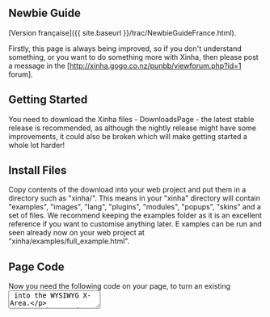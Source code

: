 ## Newbie Guide

[Version française]({{ site.baseurl }}/trac/NewbieGuideFrance.html).

Firstly, this page is always being improved, so if you don't understand something, or you want to do something more with Xinha, then please post a message in the [http://xinha.gogo.co.nz/punbb/viewforum.php?id=1 forum].

## Getting Started

You need to download the Xinha files - DownloadsPage - the latest stable release is recommended, as although the nightly release might have some improvements, it could also be broken which will make getting started a whole lot harder! 

## Install Files

Copy contents of the download into your web project and put them in a directory such as "xinha/". 
This means in your "xinha" directory will contain "examples", "images", "lang", "plugins", "modules", "popups", "skins" and a set of files.
We recommend keeping the examples folder as it is an excellent reference if you want to customise anything later. E
xamples can be run and seen already now on your web project at "xinha/examples/full_example.html".

## Page Code

Now you need the following code on your page, to turn an existing <textarea> into the WYSIWYG X-Area.

From the top down, put this code on your pages somewhere (if possible in your <head></head> section):


```
#!text/html
  <script type="text/javascript">
    _editor_url  = "/xinha/"   // (preferably absolute) URL (including trailing slash) where Xinha is installed
    _editor_lang = "en";       // And the language we need to use in the editor.
    _editor_skin = "silva";    // If you want use a skin, add the name (of the folder) here
    _editor_icons = "classic"; // If you want to use a different iconset, add the name (of the folder, under the `iconsets` folder) here
  </script>
  <script type="text/javascript" src="/xinha/XinhaCore.js"></script>
```


If you are using a different directory, make sure you change both _editor_url and the location of `XinhaCore`.js in the above code accordingly.

You will also need some config code included in the page too. Either put the code below into a new file called "my_config.js" and including this file using

```
#!text/html
<script type="text/javascript" src="/xinha/my_config.js"></script>
```

or just copy it into your page and wrap it in <script type="text/javascript"> </script> tags - this will need to be done on every page you want an editor on, and will allow you to customise each one as you want. 


```
xinha_editors = null;
xinha_init    = null;
xinha_config  = null;
xinha_plugins = null;

// This contains the names of textareas we will make into Xinha editors
xinha_init = xinha_init ? xinha_init : function()
{
   /** STEP 1 ***************************************************************
   * First, specify the textareas that shall be turned into Xinhas. 
   * For each one add the respective id to the xinha_editors array.
   * I you want add more than on textarea, keep in mind that these 
   * values are comma seperated BUT there is no comma after the last value.
   * If you are going to use this configuration on several pages with different
   * textarea ids, you can add them all. The ones that are not found on the
   * current page will just be skipped.
   ************************************************************************/
  
  xinha_editors = xinha_editors ? xinha_editors :
  [
    'myTextArea', 'anotherOne'
  ];
  
  /** STEP 2 ***************************************************************
   * Now, what are the plugins you will be using in the editors on this
   * page.  List all the plugins you will need, even if not all the editors
   * will use all the plugins.
   *
   * The list of plugins below is a good starting point, but if you prefer
   * a simpler editor to start with then you can use the following 
   * 
   * xinha_plugins = xinha_plugins ? xinha_plugins : [ ];
   *
   * which will load no extra plugins at all.
   ************************************************************************/

  xinha_plugins = xinha_plugins ? xinha_plugins :
  [
   'CharacterMap',
   'ContextMenu',
   'ListType',
   'Stylist',
   'Linker',
   'SuperClean',
   'TableOperations'
  ];
  
         // THIS BIT OF JAVASCRIPT LOADS THE PLUGINS, NO TOUCHING  :)
         if(!Xinha.loadPlugins(xinha_plugins, xinha_init)) return;


  /** STEP 3 ***************************************************************
   * We create a default configuration to be used by all the editors.
   * If you wish to configure some of the editors differently this will be
   * done in step 5.
   *
   * If you want to modify the default config you might do something like this.
   *
   *   xinha_config = new Xinha.Config();
   *   xinha_config.width  = '640px';
   *   xinha_config.height = '420px';
   *
   *************************************************************************/

   xinha_config = xinha_config ? xinha_config() : new Xinha.Config();
   
  //this is the standard toolbar, feel free to remove buttons as you like
  xinha_config.toolbar =
  [
    ["popupeditor"],
    ["separator","formatblock","fontname","fontsize","bold","italic","underline","strikethrough"],
    ["separator","forecolor","hilitecolor","textindicator"],
    ["separator","subscript","superscript"],
    ["linebreak","separator","justifyleft","justifycenter","justifyright","justifyfull"],
    ["separator","insertorderedlist","insertunorderedlist","outdent","indent"],
    ["separator","inserthorizontalrule","createlink","insertimage","inserttable"],
    ["linebreak","separator","undo","redo","selectall","print"], (Xinha.is_gecko ? [] : ["cut","copy","paste","overwrite","saveas"]),
    ["separator","killword","clearfonts","removeformat","toggleborders","splitblock","lefttoright", "righttoleft"],
    ["separator","htmlmode","showhelp","about"]
  ];

        
   // To adjust the styling inside the editor, we can load an external stylesheet like this
   // NOTE : YOU MUST GIVE AN ABSOLUTE URL
  
   xinha_config.pageStyleSheets = [ _editor_url + "examples/full_example.css" ];

  /** STEP 4 ***************************************************************
   * We first create editors for the textareas.
   *
   * You can do this in two ways, either
   *
   *   xinha_editors   = Xinha.makeEditors(xinha_editors, xinha_config, xinha_plugins);
   *
   * if you want all the editor objects to use the same set of plugins, OR;
   *
   *   xinha_editors = Xinha.makeEditors(xinha_editors, xinha_config);
   *   xinha_editors.myTextArea.registerPlugins(['Stylist']);
   *   xinha_editors.anotherOne.registerPlugins(['CSS','SuperClean']);
   *
   * if you want to use a different set of plugins for one or more of the
   * editors.
   ************************************************************************/

  xinha_editors   = Xinha.makeEditors(xinha_editors, xinha_config, xinha_plugins);

  /** STEP 5 ***************************************************************
   * If you want to change the configuration variables of any of the
   * editors,  this is the place to do that, for example you might want to
   * change the width and height of one of the editors, like this...
   *
   *   xinha_editors.myTextArea.config.width  = '640px';
   *   xinha_editors.myTextArea.config.height = '480px';
   *
   ************************************************************************/


  /** STEP 6 ***************************************************************
   * Finally we "start" the editors, this turns the textareas into
   * Xinha editors.
   ************************************************************************/

  Xinha.startEditors(xinha_editors);
}

Xinha._addEvent(window,'load', xinha_init); // this executes the xinha_init function on page load 
                                            // and does not interfere with window.onload properties set by other scripts

```



## More Page Code

You need to make sure the textarea you want to convert has the "id" set, such as


```
#!text/html
<textarea id="newbiearea1" name="newbiearea1" rows="10" cols="50" style="width: 100%"></textarea>
```


it can be the same as the name - just make sure there is only one thing on the page with that ID though!

Now in the code you pasted into your "my_config.js" file (or in the <head></head> if you did it that way) you need to edit the bit labelled "Step 1" which lists what editors need to be converted.

In the example it lists two: 'myTextArea' and 'anotherOne' - you will need to change 'myTextArea' to whatever you set the ID of your textarea to - in this example we set it to 'newbiearea1'('''remember here that these values are comma seperated BUT there is no comma after the last value'''), so your code should look like this:


```

      xinha_editors = xinha_editors ? xinha_editors :
      [
        'newbiearea1'
      ];
```


## Thats It!

Your X-Area will now appear when the page has finished loading.

You can now, if you want to, go on with configuring the editor. You can find a [list of available options]({{ site.baseurl }}/trac/Documentation/ConfigVariablesList.html) here.

Remember if you encounter any problems, don't hesitate to ask  [http://xinha.gogo.co.nz/punbb/viewtopic.php?pid=255#p255 on the forum] and we will clear it up and  do our best to make sure no-one else runs into the same thing!


